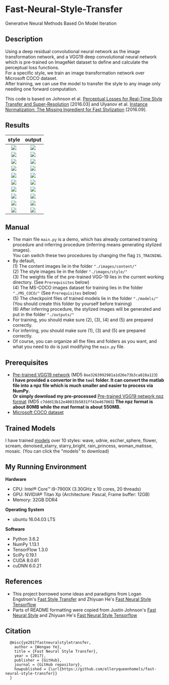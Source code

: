 # Fast-Neural-Style-Transfer

Generative Neural Methods Based On Model Iteration

## Description
Using a deep residual convolutional neural network as the image transformation network, and a VGG19 deep convolutional neural network which is pre-trained on ImageNet dataset to define and calculate the perceptual loss functions.<br />For a specific style, we train an image transformation network over Microsoft COCO dataset.<br />After training, we can use the model to transfer the style to any image only needing one forward computation.

This code is based on Johnson et al. [Perceptual Losses for Real-Time Style Transfer and Super-Resolution](https://arxiv.org/abs/1603.08155) [2016.03] and Ulyanov et al. [Instance Normalization: The Missing Ingredient for Fast Stylization](https://arxiv.org/abs/1607.08022) [2016.09].

## Results
| style | output |
| :----: | :----: |
|![](https://github.com/elleryqueenhomels/fast_neural_style_transfer/blob/master/images/style_thumb/wave_thumb.jpg)|  ![](https://github.com/elleryqueenhomels/fast_neural_style_transfer/blob/master/outputs/wave-Lance.jpg)  |
|![](https://github.com/elleryqueenhomels/fast_neural_style_transfer/blob/master/images/style_thumb/udnie_thumb.jpg)|  ![](https://github.com/elleryqueenhomels/fast_neural_style_transfer/blob/master/outputs/udnie-Lance.jpg)  |
|![](https://github.com/elleryqueenhomels/fast_neural_style_transfer/blob/master/images/style_thumb/escher_sphere_thumb.jpg)|  ![](https://github.com/elleryqueenhomels/fast_neural_style_transfer/blob/master/outputs/escher_sphere-Lance.jpg)  |
|![](https://github.com/elleryqueenhomels/fast_neural_style_transfer/blob/master/images/style_thumb/flower_thumb.jpg)|  ![](https://github.com/elleryqueenhomels/fast_neural_style_transfer/blob/master/outputs/flower-Lance.jpg)  |
|![](https://github.com/elleryqueenhomels/fast_neural_style_transfer/blob/master/images/style_thumb/scream_thumb.jpg)|  ![](https://github.com/elleryqueenhomels/fast_neural_style_transfer/blob/master/outputs/scream-Lance.jpg)  |
|![](https://github.com/elleryqueenhomels/fast_neural_style_transfer/blob/master/images/style_thumb/denoised_starry_thumb.jpg)|  ![](https://github.com/elleryqueenhomels/fast_neural_style_transfer/blob/master/outputs/denoised_starry-Lance.jpg)  |
|![](https://github.com/elleryqueenhomels/fast_neural_style_transfer/blob/master/images/style_thumb/starry_bright_thumb.jpg)|  ![](https://github.com/elleryqueenhomels/fast_neural_style_transfer/blob/master/outputs/starry_bright-Lance.jpg)  |
|![](https://github.com/elleryqueenhomels/fast_neural_style_transfer/blob/master/images/style_thumb/rain_princess_thumb.jpg)|  ![](https://github.com/elleryqueenhomels/fast_neural_style_transfer/blob/master/outputs/rain_princess-Lance.jpg)  |
|![](https://github.com/elleryqueenhomels/fast_neural_style_transfer/blob/master/images/style_thumb/woman_matisse_thumb.jpg)|  ![](https://github.com/elleryqueenhomels/fast_neural_style_transfer/blob/master/outputs/woman_matisse-Lance.jpg)  |
|![](https://github.com/elleryqueenhomels/fast_neural_style_transfer/blob/master/images/style_thumb/mosaic_thumb.jpg)|  ![](https://github.com/elleryqueenhomels/fast_neural_style_transfer/blob/master/outputs/mosaic-Lance.jpg)  |

## Manual
- The main file `main.py` is a demo, which has already contained training procedure and inferring procedure (inferring means generating stylized images).<br />You can switch these two procedures by changing the flag `IS_TRAINING`.
- By default,<br />(1) The content images lie in the folder `"./images/content/"`<br />(2) The style images lie in the folder `"./images/style/"`<br />(3) The weights file of the pre-trained VGG-19 lies in the current working directory. (See `Prerequisites` below)<br />(4) The MS-COCO images dataset for training lies in the folder `"./MS_COCO/"` (See `Prerequisites` below)<br />(5) The checkpoint files of trained models lie in the folder `"./models/"` (You should create this folder by yourself before training)<br />(6) After inferring procedure, the stylized images will be generated and put in the folder `"./outputs/"`
- For training, you should make sure (2), (3), (4) and (5) are prepared correctly.
- For inferring, you should make sure (1), (3) and (5) are prepared correctly.
- Of course, you can organize all the files and folders as you want, and what you need to do is just modifying the `main.py` file.

## Prerequisites
- [Pre-trained VGG19 network](http://www.vlfeat.org/matconvnet/models/beta16/imagenet-vgg-verydeep-19.mat) (MD5 `8ee3263992981a1d26e73b3ca028a123`) <br/><b>I have provided a convertor in the `tool` folder. It can convert the matlab file into a npz file which is much smaller and easier to process via NumPy.</b> <br/><b>Or simply download my pre-processed</b> [Pre-trained VGG19 network npz format](http://pan.baidu.com/s/1nv4ZQI1) (MD5 `c7ddd13b12e40033b5031ff43e467065`) <b>The npz format is about 80MB while the mat format is about 550MB.</b>
- [Microsoft COCO dataset](http://msvocds.blob.core.windows.net/coco2014/train2014.zip)

## Trained Models
I have trained [models](https://pan.baidu.com/s/1i4DLXvZ) over 10 styles: wave, udnie, escher_sphere, flower, scream, denoised_starry, starry_bright, rain_princess, woman_matisse, mosaic. (You can click the "models" to download)

## My Running Environment
<b>Hardware</b>
- CPU: Intel® Core™ i9-7900X (3.30GHz x 10 cores, 20 threads)
- GPU: NVIDIA® Titan Xp (Architecture: Pascal, Frame buffer: 12GB)
- Memory: 32GB DDR4

<b>Operating System</b>
- ubuntu 16.04.03 LTS

<b>Software</b>
- Python 3.6.2
- NumPy 1.13.1
- TensorFlow 1.3.0
- SciPy 0.19.1
- CUDA 8.0.61
- cuDNN 6.0.21

## References
- This project borrowed some ideas and paradigms from Logan Engstrom's [Fast Style Transfer](https://github.com/lengstrom/fast-style-transfer) and Zhiyuan He's [Fast Neural Style Tensorflow](https://github.com/hzy46/fast-neural-style-tensorflow)
- Parts of README formatting were copied from Justin Johnson's [Fast Neural Style](https://github.com/jcjohnson/fast-neural-style) and Zhiyuan He's [Fast Neural Style Tensorflow](https://github.com/hzy46/fast-neural-style-tensorflow)

## Citation
```
  @misc{ye2017fastneuralstyletransfer,
    author = {Wengao Ye},
    title = {Fast Neural Style Transfer},
    year = {2017},
    publisher = {GitHub},
    journal = {GitHub repository},
    howpublished = {\url{https://github.com/elleryqueenhomels/fast-neural-style-transfer}}
  }
```

